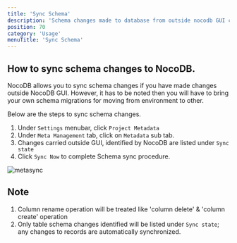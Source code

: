 ```yaml
---
title: 'Sync Schema'
description: 'Schema changes made to database from outside nocodb GUI can be synced'
position: 70
category: 'Usage'
menuTitle: 'Sync Schema'
---
```


## How to sync schema changes to NocoDB.
NocoDB allows you to sync schema changes if you have made changes outside NocoDB GUI. However, it has to be noted then you will have to bring your own
schema migrations for moving from environment to other.

Below are the steps to sync schema changes.
1. Under `Settings` menubar, click `Project Metadata`
2. Under `Meta Management` tab, click on `Metadata` sub tab.
3. Changes carried outside GUI, identified by NocoDB are listed under `Sync state`
4. Click `Sync Now` to complete Schema sync procedure.  

![metasync](https://user-images.githubusercontent.com/86527202/147923717-630f0e0f-7c7a-431c-a50d-8f9376a06eb7.png)

## Note
1. Column rename operation will be treated like 'column delete' & 'column create' operation
2. Only table schema changes identified will be listed under `Sync state`; any changes to records are automatically synchronized.





